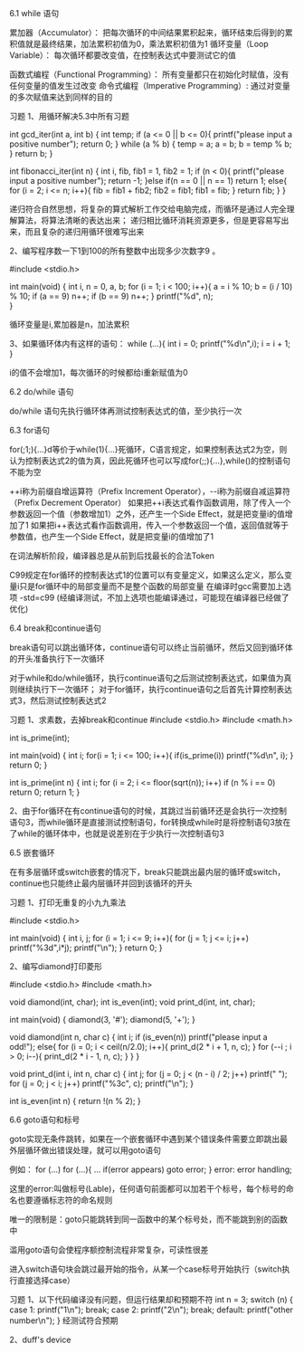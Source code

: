 6.1 while 语句

累加器（Accumulator）：
把每次循环的中间结果累积起来，循环结束后得到的累积值就是最终结果，加法累积初值为0，乘法累积初值为1
循环变量（Loop Variable）：
每次循环都要改变值，在控制表达式中要测试它的值

函数式编程（Functional Programming）：
所有变量都只在初始化时赋值，没有任何变量的值发生过改变
命令式编程（Imperative Programming）:
通过对变量的多次赋值来达到同样的目的

习题
1、用循环解决5.3中所有习题

int gcd_iter(int a, int b)
{
    int temp;
    if (a <= 0 || b <= 0){
        printf("please input a positive number");
        return 0;
    }
    while (a % b) {
        temp = a;
        a = b;
        b = temp % b;
    }
    return b;
}

int fibonacci_iter(int n)
{
    int i, fib, fib1 = 1, fib2 = 1;
    if (n < 0){
        printf("please input a positive number");
        return -1;
    }else if(n == 0 || n == 1)
        return 1;
    else{
        for (i = 2; i <= n; i++){
            fib = fib1 + fib2;
            fib2 = fib1;
            fib1 = fib;
        }
        return fib;
    }
}

递归符合自然思想，将复杂的算式解析工作交给电脑完成，而循环是通过人完全理解算法，将算法清晰的表达出来；
递归相比循环消耗资源更多，但是更容易写出来，而且复杂的递归用循环很难写出来

2、编写程序数一下1到100的所有整数中出现多少次数字9 。

#include <stdio.h>

int main(void)
{
    int i, n = 0, a, b;
    for (i = 1; i < 100; i++){
        a = i % 10;
        b = (i / 10) % 10;
        if (a == 9)
            n++;
        if (b == 9)
            n++;
    }
    printf("%d", n);    
}

循环变量是i,累加器是n，加法累积

3、如果循环体内有这样的语句：
while (...){
    int i = 0;
    printf("%d\n",i);
    i = i + 1;
}

i的值不会增加1，每次循环的时候都给i重新赋值为0

6.2 do/while 语句

do/while 语句先执行循环体再测试控制表达式的值，至少执行一次

6.3 for语句

for(;1;){...}d等价于while(1){...}死循环，C语言规定，如果控制表达式2为空，则认为控制表达式2的值为真，因此死循环也可以写成for(;;){...},while()的控制语句不能为空

++i称为前缀自增运算符（Prefix Increment Operator），--i称为前缀自减运算符（Prefix Decrement Operator）
如果把++i表达式看作函数调用，除了传入一个参数返回一个值（参数增加1）之外，还产生一个Side Effect，就是把变量i的值增加了1
如果把i++表达式看作函数调用，传入一个参数返回一个值，返回值就等于参数值，也产生一个Side Effect，就是把变量i的值增加了1

在词法解析阶段，编译器总是从前到后找最长的合法Token

C99规定在for循环的控制表达式1的位置可以有变量定义，如果这么定义，那么变量i只是for循环中的局部变量而不是整个函数的局部变量
在编译时gcc需要加上选项 -std=c99 (经编译测试，不加上选项也能编译通过，可能现在编译器已经做了优化)

6.4 break和continue语句

break语句可以跳出循环体，continue语句可以终止当前循环，然后又回到循环体的开头准备执行下一次循环

对于while和do/while循环，执行continue语句之后测试控制表达式，如果值为真则继续执行下一次循环；
对于for循环，执行continue语句之后首先计算控制表达式3，然后测试控制表达式2

习题
1、求素数，去掉break和continue
#include <stdio.h>
#include <math.h>

int is_prime(int);

int main(void)
{
    int i;
    for(i = 1; i <= 100; i++){
        if(is_prime(i))
            printf("%d\n", i);
    }
    return 0;
}

int is_prime(int n)
{
    int i;
    for (i = 2; i <= floor(sqrt(n)); i++)
        if (n % i == 0)
            return 0;
    return 1;
}

2、由于for循环在有continue语句的时候，其跳过当前循环还是会执行一次控制语句3，而while循环是直接测试控制语句，for转换成while时是将控制语句3放在了while的循环体中，也就是说差别在于少执行一次控制语句3

6.5 嵌套循环

在有多层循环或switch嵌套的情况下，break只能跳出最内层的循环或switch，continue也只能终止最内层循环并回到该循环的开头

习题
1、打印无重复的小九九乘法

#include <stdio.h>

int main(void)
{
    int i, j;
    for (i = 1; i <= 9; i++){
        for (j = 1; j <= i; j++)
            printf("%3d",i*j);
        printf("\n");
    }
    return 0;
}

2、编写diamond打印菱形

#include <stdio.h>
#include <math.h>

void diamond(int, char);
int is_even(int);
void print_d(int, int, char);

int main(void)
{
    diamond(3, '#');
    diamond(5, '+');
}

void diamond(int n, char c)
{
    int i;
    if (is_even(n))
        printf("please input a odd!");
    else{
        for (i = 0; i < ceil(n/2.0); i++){
            print_d(2 * i + 1, n, c);
        }
        for (--i ; i > 0; i--){
            print_d(2 * i - 1, n, c);
        }
    }
}

void print_d(int i, int n, char c)
{
    int j;
    for (j = 0; j < (n - i) / 2; j++)
        printf("   ");
    for (j = 0; j < i; j++)
        printf("%3c", c);
    printf("\n");
}

int is_even(int n)
{
    return !(n % 2);
}


6.6 goto语句和标号

goto实现无条件跳转，如果在一个嵌套循环中遇到某个错误条件需要立即跳出最外层循环做出错误处理，就可以用goto语句

例如：
for (...)
    for (...){
        ...
        if(error appears)
            goto error;
    }
error:
    error handling;

这里的error:叫做标号(Lable)，任何语句前面都可以加若干个标号，每个标号的命名也要遵循标志符的命名规则

唯一的限制是：goto只能跳转到同一函数中的某个标号处，而不能跳到别的函数中

滥用goto语句会使程序额控制流程非常复杂，可读性很差

进入switch语句块会跳过最开始的指令，从某一个case标号开始执行（switch执行直接选择case）

习题
1、以下代码编译没有问题，但运行结果却和预期不符
int n = 3;
switch (n) {
    case 1:
        printf("1\n");
        break;
    case 2:
        printf("2\n");
        break;
    default:
        printf("other number\n");
}
经测试符合预期

2、duff's device
